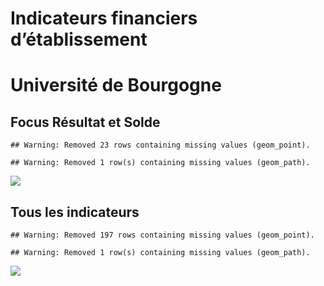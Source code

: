 Indicateurs financiers d’établissement
================

# Université de Bourgogne

## Focus Résultat et Solde

    ## Warning: Removed 23 rows containing missing values (geom_point).

    ## Warning: Removed 1 row(s) containing missing values (geom_path).

![](université_de_bourgogne_files/figure-gfm/etab.focus-1.png)<!-- -->

## Tous les indicateurs

    ## Warning: Removed 197 rows containing missing values (geom_point).

    ## Warning: Removed 1 row(s) containing missing values (geom_path).

![](université_de_bourgogne_files/figure-gfm/etab-1.png)<!-- -->

